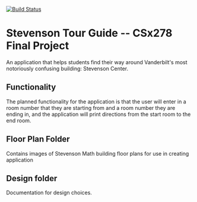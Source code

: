 [![Build Status](https://travis-ci.org/AkanEyoh/StevensonTourGuide.svg?branch=master)](https://travis-ci.org/AkanEyoh/StevensonTourGuide)

# Stevenson Tour Guide -- CSx278 Final Project
An application that helps students find their way around Vanderbilt's most notoriously confusing building: Stevenson Center.

## Functionality
The planned functionality for the application is that the user will enter in a room number that they are starting from and a room number they are ending in, and the application will print directions from the start room to the end room.

## Floor Plan Folder
Contains images of Stevenson Math building floor plans for use in creating application

## Design folder
Documentation for design choices.
